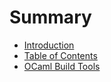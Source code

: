 # Summary

* [Introduction](README.md)
* [Table of Contents](SUMMARY.md)
* [OCaml Build Tools](ocaml_build_tools.md)

